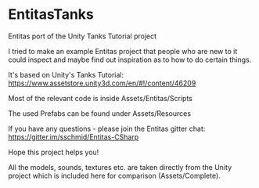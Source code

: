 # EntitasTanks
Entitas port of the Unity Tanks Tutorial project


I tried to make an example Entitas project that people who are new to it could inspect and maybe find out inspiration as to how to do certain things.

It's based on Unity's Tanks Tutorial:
https://www.assetstore.unity3d.com/en/#!/content/46209

Most of the relevant code is inside Assets/Entitas/Scripts

The used Prefabs can be found under Assets/Resources

If you have any questions - please join the Entitas gitter chat:
https://gitter.im/sschmid/Entitas-CSharp


Hope this project helps you!


All the models, sounds, textures etc. are taken directly from the Unity project which is included here for comparison (Assets/Complete).

